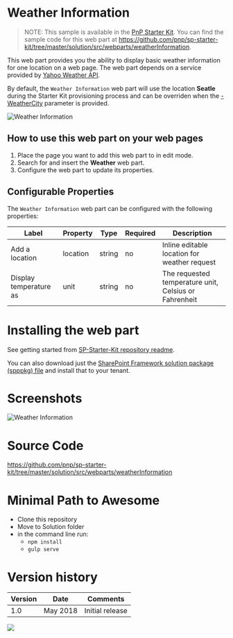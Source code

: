 # Weather Information

> NOTE: This sample is available in the [PnP Starter Kit](https://github.com/pnp/sp-starter-kit). You can find the sample code for this web part at https://github.com/pnp/sp-starter-kit/tree/master/solution/src/webparts/weatherInformation.

This web part provides you the ability to display basic weather information for one location on a web page. The web part depends on a service provided by [Yahoo Weather API](https://developer.yahoo.com/weather/).

By default, the `Weather Information` web part will use the location **Seatle** during the Starter Kit provisioning process and can be overriden when the [-WeatherCity](https://github.com/pnp/sp-starter-kit/tree/master/provisioning#-weathercity) parameter is provided.

![Weather Information](https://github.com/pnp/sp-starter-kit/raw/master/assets/images/components/part-weather.gif)

## How to use this web part on your web pages

1. Place the page you want to add this web part to in edit mode.
2. Search for and insert the **Weather** web part.
3. Configure the web part to update its properties.

## Configurable Properties

The `Weather Information` web part can be configured with the following properties:

| Label | Property | Type | Required | Description |
| ---- | ---- | ---- | ---- | ---- |
| Add a location | location | string | no | Inline editable location for weather request |
| Display temperature as | unit | string | no | The requested temperature unit, Celsius or Fahrenheit |

# Installing the web part

See getting started from [SP-Starter-Kit repository readme](https://github.com/pnp/sp-starter-kit). 

You can also download just the [SharePoint Framework solution package (spppkg) file](https://github.com/pnp/sp-starter-kit/blob/master/package/sharepoint-starter-kit.sppkg) and install that to your tenant.

# Screenshots

![Weather Information](https://github.com/pnp/sp-starter-kit/raw/master/assets/images/components/part-weather.png)

# Source Code

https://github.com/pnp/sp-starter-kit/tree/master/solution/src/webparts/weatherInformation

# Minimal Path to Awesome

- Clone this repository
- Move to Solution folder
- in the command line run:
  - `npm install`
  - `gulp serve`

# Version history

Version|Date|Comments
-------|----|--------
1.0|May 2018|Initial release

<img src="https://m365-visitor-stats.azurewebsites.net/sp-dev-fx-webparts/samples/react-weather-information" />
